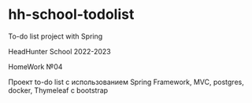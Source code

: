 # hh-school-todolist
To-do list project with Spring

HeadHunter School 2022-2023

HomeWork №04

Проект to-do list с использованием Spring Framework, MVC, postgres, docker, Thymeleaf с bootstrap
